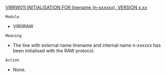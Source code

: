 [VIRRW01I INITIALISATION FOR linename (n-xxxxxx), VERSION x.xx](https://virtel.readthedocs.io/en/latest/manuals/virtel/Virtel459MG/messages.html?highlight=VIRRW01I#VIRRW01I)

`Module`
- VIR0RAW

`Meaning`
- The line with external name linename and internal name n-xxxxxx has been initialised with the RAW protocol.

`Action`
- None.
